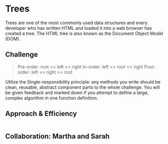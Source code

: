 # Trees

Trees are one of the most commonly used data structures and every developer who has written HTML and loaded it into a web browser has created a tree. The HTML tree is also known as the Document Object Model (DOM).

## Challenge

>Pre-order: root >> left >> right
In-order: left >> root >> right
Post-order: left >> right >> root

Utilize the Single-responsibility principle: any methods you write should be clean, reusable, abstract component parts to the whole challenge. You will be given feedback and marked down if you attempt to define a large, complex algorithm in one function definition.

## Approach & Efficiency

```

```

## Collaboration: Martha and Sarah